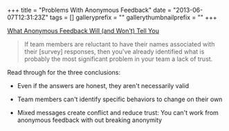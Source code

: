 +++
title = "Problems With Anonymous Feedback"
date = "2013-06-07T12:31:23Z"
tags = []
galleryprefix = ""
gallerythumbnailprefix = ""
+++

[What Anonymous Feedback Will (and Won't) Tell
You](http://blogs.hbr.org/cs/2013/06/confidential_surveys_undermine.html)

> If team members are reluctant to have their names associated with their
[survey] responses, then you've already identified what is probably the most
significant problem in your team a lack of trust.

Read through for the three conclusions:

  * Even if the answers are honest, they aren't necessarily valid
  * Team members can't identify specific behaviors to change on their own  

  * Mixed messages create conflict and reduce trust: You can't work from anonymous feedback with out breaking anonymity  

